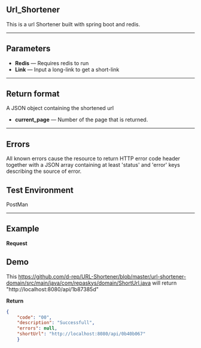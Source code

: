 ## Url_Shortener
This is a url Shortener built with spring boot and redis.

***

## Parameters

- **Redis** — Requires redis to run
- **Link** — Input a long-link to get a short-link

***

## Return format
A JSON object containing the shortened url

- **current_page** — Number of the page that is returned.

***

## Errors
All known errors cause the resource to return HTTP error code header together with a JSON array containing at least 'status' and 'error' keys describing the source of error.

## Test Environment
PostMan


***

## Example
**Request**

## Demo
This https://github.com/d-rep/URL-Shortener/blob/master/url-shortener-domain/src/main/java/com/repaskys/domain/ShortUrl.java will return "http://localhost:8080/api/1b87385d"
   

**Return** 
``` json
{
    "code": "00",
    "description": "Successfull",
    "errors": null,
    "shortUrl": "http://localhost:8080/api/0b40b067"
    }
```
